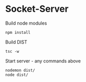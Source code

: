 

# Socket-Server

Build node modules
```
npm install
```

Build DIST
```
tsc -w
```

Start server - any commands above
```
nodemon dist/
node dist/
```
